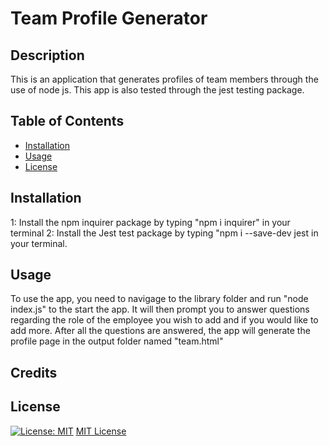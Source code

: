 # Team Profile Generator
  
  ## Description

  This is an application that generates profiles of team members through the use of node js.  This app is also tested through the jest testing package.

  ## Table of Contents
  
  
  * [Installation](#installation) 
  * [Usage](#usage) 
  * [License](#license) 

  ## Installation

  1: Install the npm inquirer package by typing "npm i inquirer" in your terminal 2: Install the Jest test package by typing "npm i --save-dev jest in your terminal. 

  ## Usage 

  To use the app, you need to navigage to the library folder and run "node index.js" to the start the app.  It will then prompt you to answer questions regarding the role of the employee you wish to add and if you would like to add more.  After all the questions are answered, the app will generate the profile page in the output folder named "team.html"

  ## Credits

  

  ## License

  [![License: MIT](https://img.shields.io/badge/License-MIT-yellow.svg)](https://opensource.org/licenses/MIT)
  [MIT License](https://opensource.org/licenses/MIT)
  
  